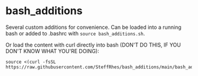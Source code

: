 # bash_additions

Several custom additions for convenience. Can be loaded into a running bash or added to .bashrc 
with `source bash_additions.sh`.

Or load the content with curl directly into bash (DON'T DO THIS, IF YOU DON'T KNOW WHAT YOU'RE
DOING):
```
source <(curl -fsSL https://raw.githubusercontent.com/SteffRhes/bash_additions/main/bash_additions.sh)
```
